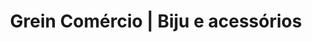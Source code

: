 ---
title: "Grein Comércio | Biju e acessórios"
url: /foz-do-iguacu/grein-comercio-biju-e-acessorios/
shop: Allgemein
---